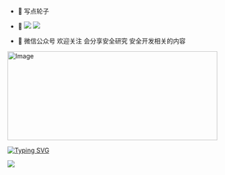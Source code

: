 - 🔭 写点轮子
- 🌱 ![](https://img.shields.io/badge/Python-2%2F3-blue) ![](https://img.shields.io/badge/Golang-1.17.5-blue)

- 👀 微信公众号 欢迎关注 会分享安全研究 安全开发相关的内容
<img src="https://github.com/Ciyfly/Ciyfly/assets/16779256/b324004a-5b4a-483e-9fc0-145b6706955e" alt="Image" width="470" height="200">

[![Typing SVG](https://readme-typing-svg.herokuapp.com?font=Fira+Code&pause=1000&color=F7F7F7&width=435&lines=%E5%A5%BD%E5%A5%BD%E5%AD%A6%E4%B9%A0+%E5%A4%A9%E5%A4%A9%E5%90%91%E4%B8%8A)](https://git.io/typing-svg)

![](https://pixel-profile.vercel.app/api/github-stats?username=ciyfly&screen_effect=true&background=linear-gradient(to%20bottom%2C%20%23CD001A%200%25%2C%20%23CD001A%2014.72%25%2C%20%23F06400%2014.72%25%2C%20%23F06400%2028.56%25%2C%20%23F2CD00%2028.56%25%2C%20%23F2CD00%2042.84%25%2C%20%2379c300%2042.84%25%2C%20%2379c300%2057.12%25%2C%20%231961ae%2057.12%25%2C%20%231961ae%2071.4%25%2C%20%2331137c%2071.4%25%2C%20%2331137c%2085.24%25%2C%20%2361007d%2085.24%25%2C%20%2361007d%20100%25))
